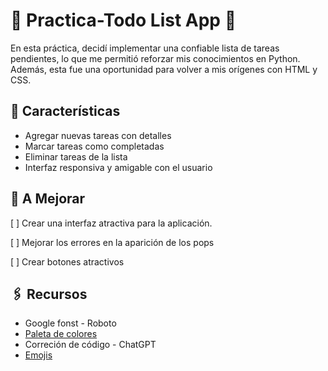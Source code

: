 # 📝 Practica-Todo List App 🐍

En esta práctica, decidí implementar una confiable lista de tareas pendientes, lo que me permitió reforzar mis conocimientos en Python. 
Además, esta fue una oportunidad para volver a mis orígenes con HTML y CSS.  

## 📑 Características
- Agregar nuevas tareas con detalles
- Marcar tareas como completadas
- Eliminar tareas de la lista
- Interfaz responsiva y amigable con el usuario

## 💪 A Mejorar 
[ ] Crear una interfaz atractiva para la aplicación.

[ ] Mejorar los errores en la aparición de los pops 

[ ] Crear botones atractivos 

## 🖇️ Recursos 
- Google fonst - Roboto
- [Paleta de colores](https://coolors.co/palettes/trending)
- Correción de código - ChatGPT
- [Emojis](https://es.piliapp.com/emoji/list/)

